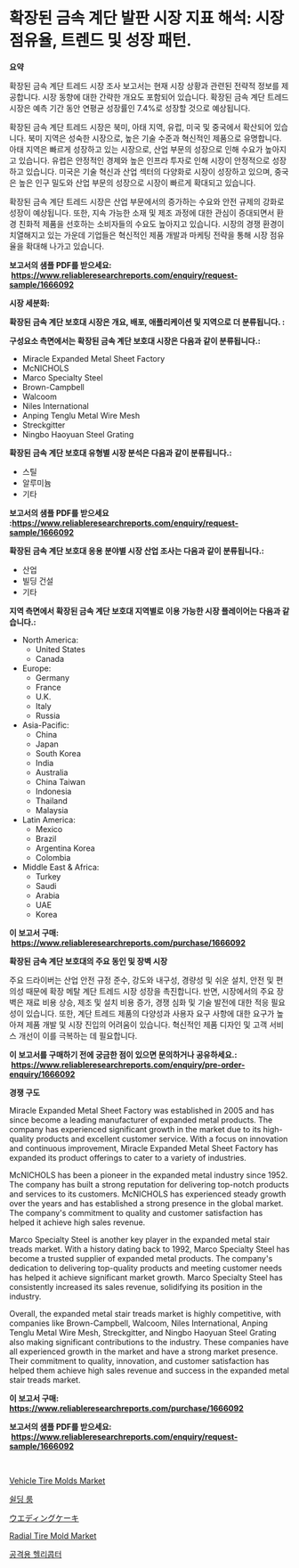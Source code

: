 <p><h1>확장된 금속 계단 발판 시장 지표 해석: 시장 점유율, 트렌드 및 성장 패턴.</h1></p><p><strong>요약</strong></p>
<p><p>확장된 금속 계단 트레드 시장 조사 보고서는 현재 시장 상황과 관련된 전략적 정보를 제공합니다. 시장 동향에 대한 간략한 개요도 포함되어 있습니다. 확장된 금속 계단 트레드 시장은 예측 기간 동안 연평균 성장률인 7.4%로 성장할 것으로 예상됩니다.</p><p>확장된 금속 계단 트레드 시장은 북미, 아태 지역, 유럽, 미국 및 중국에서 확산되어 있습니다. 북미 지역은 성숙한 시장으로, 높은 기술 수준과 혁신적인 제품으로 유명합니다. 아태 지역은 빠르게 성장하고 있는 시장으로, 산업 부문의 성장으로 인해 수요가 높아지고 있습니다. 유럽은 안정적인 경제와 높은 인프라 투자로 인해 시장이 안정적으로 성장하고 있습니다. 미국은 기술 혁신과 산업 섹터의 다양화로 시장이 성장하고 있으며, 중국은 높은 인구 밀도와 산업 부문의 성장으로 시장이 빠르게 확대되고 있습니다.</p><p>확장된 금속 계단 트레드 시장은 산업 부문에서의 증가하는 수요와 안전 규제의 강화로 성장이 예상됩니다. 또한, 지속 가능한 소재 및 제조 과정에 대한 관심이 증대되면서 환경 친화적 제품을 선호하는 소비자들의 수요도 높아지고 있습니다. 시장의 경쟁 환경이 치열해지고 있는 가운데 기업들은 혁신적인 제품 개발과 마케팅 전략을 통해 시장 점유율을 확대해 나가고 있습니다.</p></p>
<p><strong>보고서의 샘플 PDF를 받으세요: &nbsp;<a href="https://www.reliableresearchreports.com/enquiry/request-sample/1666092">https://www.reliableresearchreports.com/enquiry/request-sample/1666092</a></strong></p>
<p><strong>시장 세분화:</strong></p>
<p><strong> 확장된 금속 계단 보호대 시장은 개요, 배포, 애플리케이션 및 지역으로 더 분류됩니다. :</strong></p>
<p><strong>구성요소 측면에서는 확장된 금속 계단 보호대 시장은 다음과 같이 분류됩니다.:</strong></p>
<p><ul><li>Miracle Expanded Metal Sheet Factory</li><li>McNICHOLS</li><li>Marco Specialty Steel</li><li>Brown-Campbell</li><li>Walcoom</li><li>Niles International</li><li>Anping Tenglu Metal Wire Mesh</li><li>Streckgitter</li><li>Ningbo Haoyuan Steel Grating</li></ul></p>
<p><strong> 확장된 금속 계단 보호대 유형별 시장 분석은 다음과 같이 분류됩니다.:</strong></p>
<p><ul><li>스틸</li><li>알루미늄</li><li>기타</li></ul></p>
<p><strong>보고서의 샘플 PDF를 받으세요 :<a href="https://www.reliableresearchreports.com/enquiry/request-sample/1666092">https://www.reliableresearchreports.com/enquiry/request-sample/1666092</a></strong></p>
<p><strong> 확장된 금속 계단 보호대 응용 분야별 시장 산업 조사는 다음과 같이 분류됩니다.:</strong></p>
<p><ul><li>산업</li><li>빌딩 건설</li><li>기타</li></ul></p>
<p><strong>지역 측면에서 확장된 금속 계단 보호대 지역별로 이용 가능한 시장 플레이어는 다음과 같습니다.:</strong></p>
<p><ul>
    <li>
        North America:
        <ul>
            <li>United States</li>
            <li>Canada</li>
        </ul>
    </li>
    <li>
        Europe:
        <ul>
            <li>Germany</li>
            <li>France</li>
            <li>U.K.</li>
            <li>Italy</li>
            <li>Russia</li>
        </ul>
    </li>
    <li>
        Asia-Pacific:
        <ul>
            <li>China</li>
            <li>Japan</li>
            <li>South Korea</li>
            <li>India</li>
            <li>Australia</li>
            <li>China Taiwan</li>
            <li>Indonesia</li>
            <li>Thailand</li>
            <li>Malaysia</li>
        </ul>
    </li>
    <li>
        Latin America:
        <ul>
            <li>Mexico</li>
            <li>Brazil</li>
            <li>Argentina Korea</li>
            <li>Colombia</li>
        </ul>
    </li>
    <li>
        Middle East & Africa:
        <ul>
            <li>Turkey</li>
            <li>Saudi</li>
            <li>Arabia</li>
            <li>UAE</li>
            <li>Korea</li>
        </ul>
    </li>
    </ul></p>
<p><strong>이 보고서 구매: &nbsp;<a href="https://www.reliableresearchreports.com/purchase/1666092">https://www.reliableresearchreports.com/purchase/1666092</a></strong></p>
<p><strong>확장된 금속 계단 보호대의 주요 동인 및 장벽 시장</strong></p>
<p><p>주요 드라이버는 산업 안전 규정 준수, 강도와 내구성, 경량성 및 쉬운 설치, 안전 및 편의성 때문에 확장 메탈 계단 트레드 시장 성장을 촉진합니다. 반면, 시장에서의 주요 장벽은 재료 비용 상승, 제조 및 설치 비용 증가, 경쟁 심화 및 기술 발전에 대한 적응 필요성이 있습니다. 또한, 계단 트레드 제품의 다양성과 사용자 요구 사항에 대한 요구가 높아져 제품 개발 및 시장 진입의 어려움이 있습니다. 혁신적인 제품 디자인 및 고객 서비스 개선이 이를 극복하는 데 필요합니다.</p></p>
<p><strong>이 보고서를 구매하기 전에 궁금한 점이 있으면 문의하거나 공유하세요.: &nbsp;<a href="https://www.reliableresearchreports.com/enquiry/pre-order-enquiry/1666092">https://www.reliableresearchreports.com/enquiry/pre-order-enquiry/1666092</a></strong></p>
<p><strong>경쟁 구도</strong></p>
<p><p>Miracle Expanded Metal Sheet Factory was established in 2005 and has since become a leading manufacturer of expanded metal products. The company has experienced significant growth in the market due to its high-quality products and excellent customer service. With a focus on innovation and continuous improvement, Miracle Expanded Metal Sheet Factory has expanded its product offerings to cater to a variety of industries.</p><p>McNICHOLS has been a pioneer in the expanded metal industry since 1952. The company has built a strong reputation for delivering top-notch products and services to its customers. McNICHOLS has experienced steady growth over the years and has established a strong presence in the global market. The company's commitment to quality and customer satisfaction has helped it achieve high sales revenue.</p><p>Marco Specialty Steel is another key player in the expanded metal stair treads market. With a history dating back to 1992, Marco Specialty Steel has become a trusted supplier of expanded metal products. The company's dedication to delivering top-quality products and meeting customer needs has helped it achieve significant market growth. Marco Specialty Steel has consistently increased its sales revenue, solidifying its position in the industry. </p><p>Overall, the expanded metal stair treads market is highly competitive, with companies like Brown-Campbell, Walcoom, Niles International, Anping Tenglu Metal Wire Mesh, Streckgitter, and Ningbo Haoyuan Steel Grating also making significant contributions to the industry. These companies have all experienced growth in the market and have a strong market presence. Their commitment to quality, innovation, and customer satisfaction has helped them achieve high sales revenue and success in the expanded metal stair treads market.</p></p>
<p><strong>이 보고서 구매: &nbsp; <a href="https://www.reliableresearchreports.com/purchase/1666092">https://www.reliableresearchreports.com/purchase/1666092</a></strong></p>
<p><strong>보고서의 샘플 PDF를 받으세요: &nbsp;<a href="https://www.reliableresearchreports.com/enquiry/request-sample/1666092">https://www.reliableresearchreports.com/enquiry/request-sample/1666092</a></strong><strong></strong></p>
<p>&nbsp;</p>
<p><p><a href="https://issuu.com/reportprime-2/docs/vehicle-tire-molds-market-size-2030.pptx">Vehicle Tire Molds Market</a></p><p><a href="https://github.com/trmesnao7959541/Market-Research-Report-List-1/blob/main/795533615109.md">쉴딩 룸</a></p><p><a href="https://github.com/xnljig2898992/Market-Research-Report-List-1/blob/main/483927416253.md">ウエディングケーキ</a></p><p><a href="https://issuu.com/reportprime-2/docs/radial-tire-mold-market-size-2030.pptx">Radial Tire Mold Market</a></p><p><a href="https://medium.com/@chancelesch/%ED%97%AC%EA%B8%B0%EC%8B%9C%EC%9E%A5%EC%9D%98-%ED%81%AC%EA%B8%B0-cagr-%ED%8A%B8%EB%A0%8C%EB%93%9C-2024-2030-c847e46f098f">공격용 헬리콥터</a></p></p>